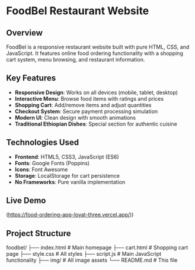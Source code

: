 # FoodBel Restaurant Website


## Overview

FoodBel is a responsive restaurant website built with pure HTML, CSS, and JavaScript. It features online food ordering functionality with a shopping cart system, menu browsing, and restaurant information.

## Key Features

- **Responsive Design**: Works on all devices (mobile, tablet, desktop)
- **Interactive Menu**: Browse food items with ratings and prices
- **Shopping Cart**: Add/remove items and adjust quantities
- **Checkout System**: Secure payment processing simulation
- **Modern UI**: Clean design with smooth animations
- **Traditional Ethiopian Dishes**: Special section for authentic cuisine

## Technologies Used

- **Frontend**: HTML5, CSS3, JavaScript (ES6)
- **Fonts**: Google Fonts (Poppins)
- **Icons**: Font Awesome
- **Storage**: LocalStorage for cart persistence
- **No Frameworks**: Pure vanilla implementation

## Live Demo
(https://food-ordering-app-lovat-three.vercel.app/))  


## Project Structure
foodbel/
├── index.html # Main homepage
├── cart.html # Shopping cart page
├── style.css # All styles
├── script.js # Main JavaScript functionality
├── img/ # All image assets
└── README.md # This file
